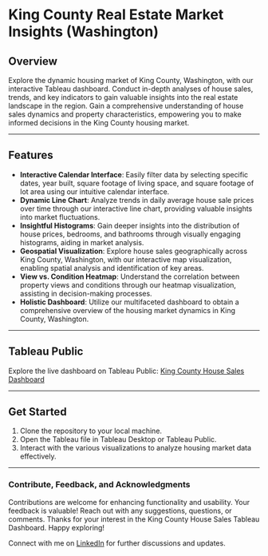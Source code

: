 # King County Real Estate Market Insights (Washington)

## Overview
Explore the dynamic housing market of King County, Washington, with our interactive Tableau dashboard. Conduct in-depth analyses of house sales, trends, and key indicators to gain valuable insights into the real estate landscape in the region. Gain a comprehensive understanding of house sales dynamics and property characteristics, empowering you to make informed decisions in the King County housing market.

---

## Features

- **Interactive Calendar Interface**: Easily filter data by selecting specific dates, year built, square footage of living space, and square footage of lot area using our intuitive calendar interface.
- **Dynamic Line Chart**: Analyze trends in daily average house sale prices over time through our interactive line chart, providing valuable insights into market fluctuations.
- **Insightful Histograms**: Gain deeper insights into the distribution of house prices, bedrooms, and bathrooms through visually engaging histograms, aiding in market analysis.
- **Geospatial Visualization**: Explore house sales geographically across King County, Washington, with our interactive map visualization, enabling spatial analysis and identification of key areas.
- **View vs. Condition Heatmap**: Understand the correlation between property views and conditions through our heatmap visualization, assisting in decision-making processes.
- **Holistic Dashboard**: Utilize our multifaceted dashboard to obtain a comprehensive overview of the housing market dynamics in King County, Washington.

---

## Tableau Public

Explore the live dashboard on Tableau Public: [King County House Sales Dashboard](https://public.tableau.com/app/profile/viraj.bhutada/viz/WashingtonKingCountyHouseSales/KingCountyHouseSales)

---

## Get Started

1. Clone the repository to your local machine.
2. Open the Tableau file in Tableau Desktop or Tableau Public.
3. Interact with the various visualizations to analyze housing market data effectively.

---

### Contribute, Feedback, and Acknowledgments

Contributions are welcome for enhancing functionality and usability. Your feedback is valuable! Reach out with any suggestions, questions, or comments. Thanks for your interest in the King County House Sales Tableau Dashboard. Happy exploring!

Connect with me on [LinkedIn](https://www.linkedin.com/in/virajnbhutada24/) for further discussions and updates.
